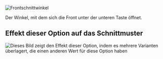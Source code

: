 ![Frontschnittwinkel](frontcutawayangle.svg)

Der Winkel, mit dem sich die Front unter der unteren Taste öffnet.

## Effekt dieser Option auf das Schnittmuster

![Dieses Bild zeigt den Effekt dieser Option, indem es mehrere Varianten überlagert, die einen anderen Wert für diese Option haben](jaeger_frontcutawayangle_sample.svg "Effekt dieser Option auf das Schnittmuster")
